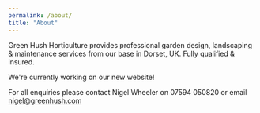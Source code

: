 ```yaml
---
permalink: /about/
title: "About"
---
```


Green Hush Horticulture provides professional garden design, landscaping & maintenance services from our base in Dorset, UK. Fully qualified & insured.

We're currently working on our new website!

For all enquiries please contact Nigel Wheeler on 07594 050820 or email nigel@greenhush.com